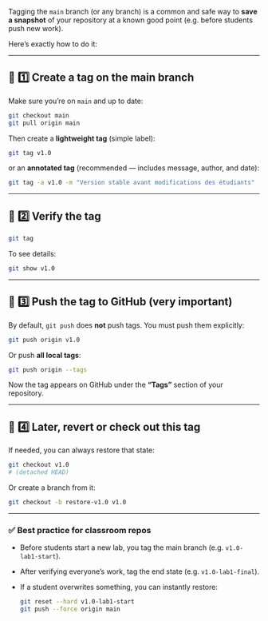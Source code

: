 Tagging the `main` branch (or any branch) is a common and safe way to **save a snapshot** of your repository at a known good point (e.g. before students push new work).

Here’s exactly how to do it:

---

## 🎯 **1️⃣ Create a tag on the main branch**

Make sure you’re on `main` and up to date:

```bash
git checkout main
git pull origin main
```

Then create a **lightweight tag** (simple label):

```bash
git tag v1.0
```

or an **annotated tag** (recommended — includes message, author, and date):

```bash
git tag -a v1.0 -m "Version stable avant modifications des étudiants"
```

---

## 🎯 **2️⃣ Verify the tag**

```bash
git tag
```

To see details:

```bash
git show v1.0
```

---

## 🎯 **3️⃣ Push the tag to GitHub (very important)**

By default, `git push` does **not** push tags. You must push them explicitly:

```bash
git push origin v1.0
```

Or push **all local tags**:

```bash
git push origin --tags
```

Now the tag appears on GitHub under the **“Tags”** section of your repository.

---

## 🎯 **4️⃣ Later, revert or check out this tag**

If needed, you can always restore that state:

```bash
git checkout v1.0
# (detached HEAD)
```

Or create a branch from it:

```bash
git checkout -b restore-v1.0 v1.0
```

---

### ✅ **Best practice for classroom repos**

* Before students start a new lab, you tag the main branch (e.g. `v1.0-lab1-start`).
* After verifying everyone’s work, tag the end state (e.g. `v1.0-lab1-final`).
* If a student overwrites something, you can instantly restore:

  ```bash
  git reset --hard v1.0-lab1-start
  git push --force origin main
  ```


